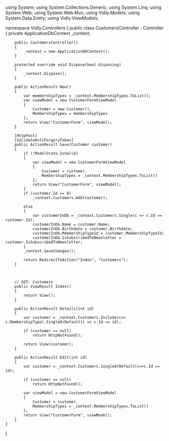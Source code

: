 using System;
using System.Collections.Generic;
using System.Linq;
using System.Web;
using System.Web.Mvc;
using Vidly.Models;
using System.Data.Entity;
using Vidly.ViewModels;

namespace Vidly.Controllers
{
    public class CustomersController : Controller
    {
        private ApplicationDbContext _context;

        public CustomersController()
        {
            _context = new ApplicationDbContext();
        }

        protected override void Dispose(bool disposing)
        {
            _context.Dispose();
        }

        public ActionResult New()
        {
            var membershipTypes = _context.MembershipTypes.ToList();
            var viewModel = new CustomerFormViewModel
            {
                Customer = new Customer(),
                MembershipTypes = membershipTypes
            };
            return View("CustomerForm", viewModel);
        }

        [HttpPost]
        [ValidateAntiForgeryToken]
        public ActionResult Save(Customer customer)
        {
            if (!ModelState.IsValid)
            {
                var viewModel = new CustomerFormViewModel
                {
                    Customer = customer,
                    MembershipTypes = _context.MembershipTypes.ToList()
                };
                return View("CustomerForm", viewModel);
            }
            if (customer.Id == 0)
                _context.Customers.Add(customer);

            else
            {
                var customerInDb = _context.Customers.Single(c => c.Id == customer.Id);
                customerInDb.Name = customer.Name;
                customerInDb.Birthdate = customer.Birthdate;
                customerInDb.MembershipTypeId = customer.MembershipTypeId;
                customerInDb.IsSubscribedToNewsletter = customer.IsSubscribedToNewsletter;               
            }
            _context.SaveChanges();

            return RedirectToAction("Index", "Customers");
        }

   

        // GET: Customers
        public ViewResult Index()
        {
            return View();
        }

        public ActionResult Details(int id)
        {
            var customer = _context.Customers.Include(c=> c.MembershipType).SingleOrDefault(c => c.Id == id);

            if (customer == null)
                return HttpNotFound();

            return View(customer);
        }

        public ActionResult Edit(int id)
        {
            var customer = _context.Customers.SingleOrDefault(c=>c.Id == id);

            if (customer == null)
                return HttpNotFound();

            var viewModel = new CustomerFormViewModel
            {
                Customer = customer,
                MembershipTypes = _context.MembershipTypes.ToList()
            };
            return View("CustomerForm", viewModel);
        }
    }
}
